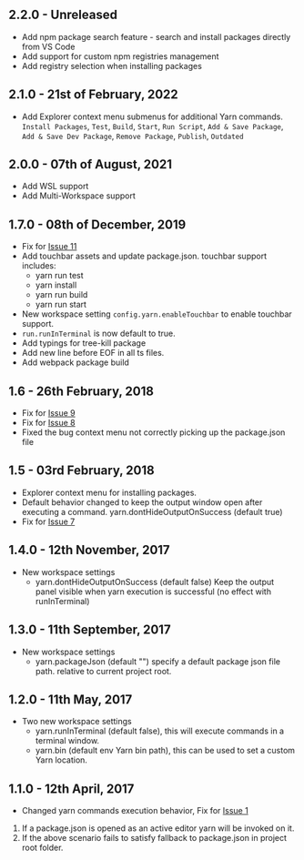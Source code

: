 ## 2.2.0 - Unreleased

* Add npm package search feature - search and install packages directly from VS Code
* Add support for custom npm registries management
* Add registry selection when installing packages

## 2.1.0 - 21st of February, 2022

* Add Explorer context menu submenus for additional Yarn commands.
`Install Packages`, `Test`, `Build`, `Start`, `Run Script`, `Add & Save Package`, `Add & Save Dev Package`, `Remove Package`, `Publish`, `Outdated`

## 2.0.0 - 07th of August, 2021

* Add WSL support
* Add Multi-Workspace support

## 1.7.0 - 08th of December, 2019

* Fix for [Issue 11](https://github.com/gamunu/vscode-yarn/issues/11)
* Add touchbar assets and update package.json.
touchbar support includes:
   - yarn run test
   - yarn install
   - yarn run build
   - yarn run start
* New workspace setting `config.yarn.enableTouchbar` to
enable touchbar support.
* `run.runInTerminal` is now default to true.
* Add typings for tree-kill package
* Add new line before EOF in all ts files.
* Add webpack package build

## 1.6 - 26th February, 2018

* Fix for [Issue 9](https://github.com/gamunu/vscode-yarn/issues/9)
* Fix for [Issue 8](https://github.com/gamunu/vscode-yarn/issues/8)
* Fixed the bug context menu not correctly picking up the package.json file

## 1.5 - 03rd February, 2018

* Explorer context menu for installing packages.
* Default behavior changed to keep the output window open after executing a command. yarn.dontHideOutputOnSuccess (default true)
* Fix for [Issue 7](https://github.com/gamunu/vscode-yarn/issues/7)

## 1.4.0 - 12th November, 2017

* New workspace settings
  * yarn.dontHideOutputOnSuccess (default false) Keep the output panel visible when yarn execution is successful (no effect with runInTerminal)

## 1.3.0 - 11th September, 2017

* New workspace settings
  * yarn.packageJson (default "") specify a default package json file path. relative to current project root.

## 1.2.0 - 11th May, 2017

* Two new workspace settings
  * yarn.runInTerminal (default false), this will execute commands in a terminal window.
  * yarn.bin (default env Yarn bin path), this can be used to set a custom Yarn location.

## 1.1.0 - 12th April, 2017

* Changed yarn commands execution behavior,
Fix for [Issue 1](https://github.com/gamunu/vscode-yarn/issues/1)

01. If a package.json is opened as an active editor yarn will be invoked on it.
02. If the above scenario fails to satisfy fallback to package.json in project root folder.